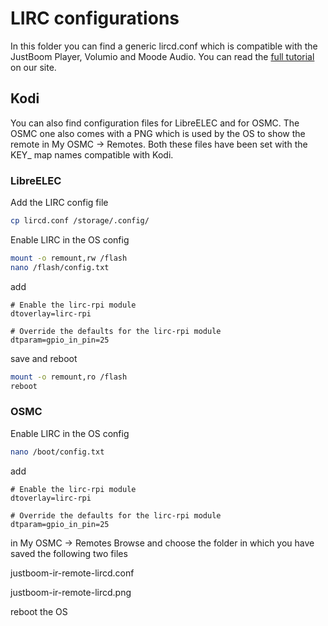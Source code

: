 # LIRC configurations

In this folder you can find a generic lircd.conf which is compatible with the JustBoom Player, Volumio and Moode Audio. You can read the [full tutorial](https://www.justboom.co/tutorials/configure-justboom-ir-remote-lirc/) on our site.

## Kodi
You can also find configuration files for LibreELEC and for OSMC. The OSMC one also comes with a PNG which is used by the OS to show the remote in My OSMC -> Remotes.
Both these files have been set with the KEY_ map names compatible with Kodi.

### LibreELEC
Add the LIRC config file
``` bash
cp lircd.conf /storage/.config/
```
Enable LIRC in the OS config
``` bash
mount -o remount,rw /flash
nano /flash/config.txt
```
add
```
# Enable the lirc-rpi module
dtoverlay=lirc-rpi
 
# Override the defaults for the lirc-rpi module
dtparam=gpio_in_pin=25
```
save and reboot
```bash
mount -o remount,ro /flash
reboot
```

### OSMC
Enable LIRC in the OS config
```bash
nano /boot/config.txt
```
add
```
# Enable the lirc-rpi module
dtoverlay=lirc-rpi
 
# Override the defaults for the lirc-rpi module
dtparam=gpio_in_pin=25
```
in My OSMC -> Remotes
Browse and choose the folder in which you have saved the following two files 

justboom-ir-remote-lircd.conf

justboom-ir-remote-lircd.png

reboot the OS



